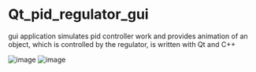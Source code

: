 # Qt_pid_regulator_gui

gui application simulates pid controller work and provides animation of an object, which is controlled by the regulator, is written with Qt and C++

![image](https://github.com/DaniilShp/Qt_pid_regulator_gui/assets/138878161/24bb7d9f-5c78-4baf-9e47-ae2ae59e67b9)
![image](https://github.com/DaniilShp/Qt_pid_regulator_gui/assets/138878161/71af088b-15b6-4850-95fa-03fd45f1da5c)
